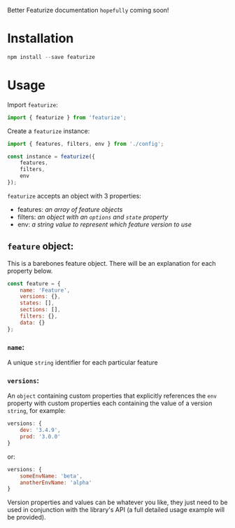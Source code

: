 Better Featurize documentation `hopefully` coming soon!

# Installation

```javascript
npm install --save featurize
```

# Usage

Import `featurize`:

```javascript
import { featurize } from 'featurize';
```

Create a `featurize` instance:

```javascript
import { features, filters, env } from './config';

const instance = featurize({
	features,
	filters,
	env
});
```

`featurize` accepts an object with 3 properties:

-   features: _an array of feature objects_
-   filters: _an object with an `options` and `state` property_
-   env: _a string value to represent which feature version to use_

## `feature` object:

This is a barebones feature object. There will be an explanation for each property below.

```javascript
const feature = {
	name: 'Feature',
	versions: {},
	states: [],
	sections: [],
	filters: {},
	data: {}
};
```

### `name`:

A unique `string` identifier for each particular feature

### `versions`:

An `object` containing custom properties that explicitly references the `env` property with custom properties each containing the value of a version `string`, for example:

```javascript
versions: {
    dev: '3.4.9',
    prod: '3.0.0'
}
```

or:

```javascript
versions: {
    someEnvName: 'beta',
    anotherEnvName: 'alpha'
}
```

Version properties and values can be whatever you like, they just need to be used in conjunction with the library's API (a full detailed usage example will be provided).
